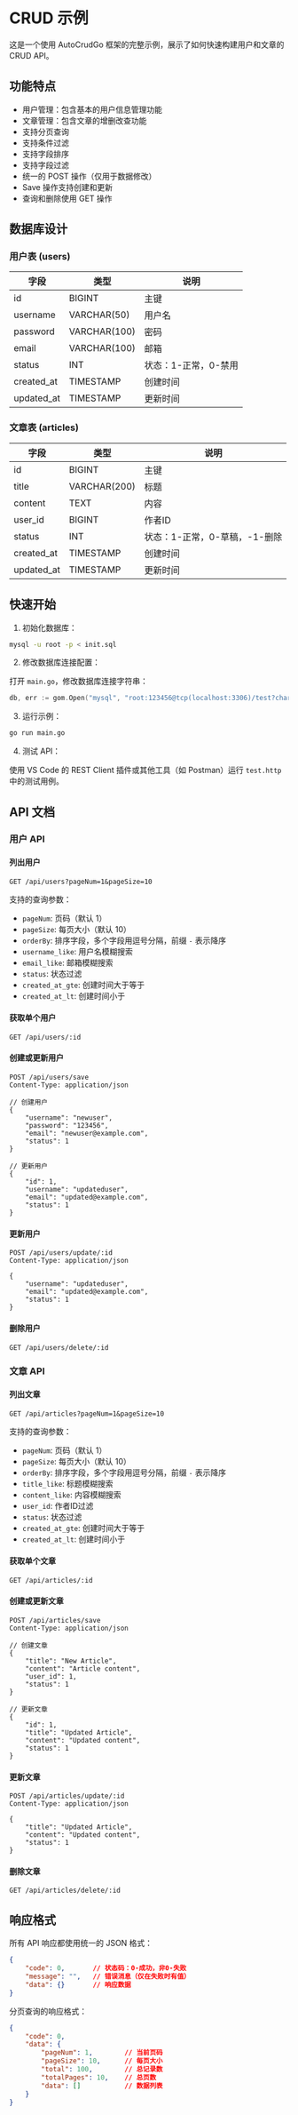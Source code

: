 # CRUD 示例

这是一个使用 AutoCrudGo 框架的完整示例，展示了如何快速构建用户和文章的 CRUD API。

## 功能特点

- 用户管理：包含基本的用户信息管理功能
- 文章管理：包含文章的增删改查功能
- 支持分页查询
- 支持条件过滤
- 支持字段排序
- 支持字段过滤
- 统一的 POST 操作（仅用于数据修改）
- Save 操作支持创建和更新
- 查询和删除使用 GET 操作

## 数据库设计

### 用户表 (users)

| 字段 | 类型 | 说明 |
|------|------|------|
| id | BIGINT | 主键 |
| username | VARCHAR(50) | 用户名 |
| password | VARCHAR(100) | 密码 |
| email | VARCHAR(100) | 邮箱 |
| status | INT | 状态：1-正常，0-禁用 |
| created_at | TIMESTAMP | 创建时间 |
| updated_at | TIMESTAMP | 更新时间 |

### 文章表 (articles)

| 字段 | 类型 | 说明 |
|------|------|------|
| id | BIGINT | 主键 |
| title | VARCHAR(200) | 标题 |
| content | TEXT | 内容 |
| user_id | BIGINT | 作者ID |
| status | INT | 状态：1-正常，0-草稿，-1-删除 |
| created_at | TIMESTAMP | 创建时间 |
| updated_at | TIMESTAMP | 更新时间 |

## 快速开始

1. 初始化数据库：

```bash
mysql -u root -p < init.sql
```

2. 修改数据库连接配置：

打开 `main.go`，修改数据库连接字符串：

```go
db, err := gom.Open("mysql", "root:123456@tcp(localhost:3306)/test?charset=utf8mb4&parseTime=True&loc=Local")
```

3. 运行示例：

```bash
go run main.go
```

4. 测试 API：

使用 VS Code 的 REST Client 插件或其他工具（如 Postman）运行 `test.http` 中的测试用例。

## API 文档

### 用户 API

#### 列出用户
```http
GET /api/users?pageNum=1&pageSize=10
```

支持的查询参数：
- `pageNum`: 页码（默认 1）
- `pageSize`: 每页大小（默认 10）
- `orderBy`: 排序字段，多个字段用逗号分隔，前缀 `-` 表示降序
- `username_like`: 用户名模糊搜索
- `email_like`: 邮箱模糊搜索
- `status`: 状态过滤
- `created_at_gte`: 创建时间大于等于
- `created_at_lt`: 创建时间小于

#### 获取单个用户
```http
GET /api/users/:id
```

#### 创建或更新用户
```http
POST /api/users/save
Content-Type: application/json

// 创建用户
{
    "username": "newuser",
    "password": "123456",
    "email": "newuser@example.com",
    "status": 1
}

// 更新用户
{
    "id": 1,
    "username": "updateduser",
    "email": "updated@example.com",
    "status": 1
}
```

#### 更新用户
```http
POST /api/users/update/:id
Content-Type: application/json

{
    "username": "updateduser",
    "email": "updated@example.com",
    "status": 1
}
```

#### 删除用户
```http
GET /api/users/delete/:id
```

### 文章 API

#### 列出文章
```http
GET /api/articles?pageNum=1&pageSize=10
```

支持的查询参数：
- `pageNum`: 页码（默认 1）
- `pageSize`: 每页大小（默认 10）
- `orderBy`: 排序字段，多个字段用逗号分隔，前缀 `-` 表示降序
- `title_like`: 标题模糊搜索
- `content_like`: 内容模糊搜索
- `user_id`: 作者ID过滤
- `status`: 状态过滤
- `created_at_gte`: 创建时间大于等于
- `created_at_lt`: 创建时间小于

#### 获取单个文章
```http
GET /api/articles/:id
```

#### 创建或更新文章
```http
POST /api/articles/save
Content-Type: application/json

// 创建文章
{
    "title": "New Article",
    "content": "Article content",
    "user_id": 1,
    "status": 1
}

// 更新文章
{
    "id": 1,
    "title": "Updated Article",
    "content": "Updated content",
    "status": 1
}
```

#### 更新文章
```http
POST /api/articles/update/:id
Content-Type: application/json

{
    "title": "Updated Article",
    "content": "Updated content",
    "status": 1
}
```

#### 删除文章
```http
GET /api/articles/delete/:id
```

## 响应格式

所有 API 响应都使用统一的 JSON 格式：

```json
{
    "code": 0,       // 状态码：0-成功，非0-失败
    "message": "",   // 错误消息（仅在失败时有值）
    "data": {}       // 响应数据
}
```

分页查询的响应格式：

```json
{
    "code": 0,
    "data": {
        "pageNum": 1,        // 当前页码
        "pageSize": 10,      // 每页大小
        "total": 100,        // 总记录数
        "totalPages": 10,    // 总页数
        "data": []           // 数据列表
    }
}
``` 
